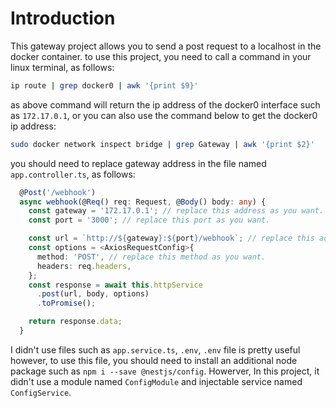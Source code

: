 # Introduction

This gateway project allows you to send a post request to a localhost in the docker container. to use this project, you need to call a command in your linux terminal, as follows:

```sh
ip route | grep docker0 | awk '{print $9}'
```

as above command will return the ip address of the docker0 interface such as `172.17.0.1`, or you can also use the command below to get the docker0 ip address:

```sh
sudo docker network inspect bridge | grep Gateway | awk '{print $2}'
```

you should need to replace gateway address in the file named `app.controller.ts`, as follows:

```ts
  @Post('/webhook')
  async webhook(@Req() req: Request, @Body() body: any) {
    const gateway = '172.17.0.1'; // replace this address as you want.
    const port = '3000'; // replace this port as you want.

    const url = `http://${gateway}:${port}/webhook`; // replace this address as you want
    const options = <AxiosRequestConfig>{
      method: 'POST', // replace this method as you want.
      headers: req.headers,
    };
    const response = await this.httpService
      .post(url, body, options)
      .toPromise();

    return response.data;
  }
```

I didn't use files such as `app.service.ts`, `.env`, `.env` file is pretty useful however, to use this file, you should need to install an additional node package such as `npm i --save @nestjs/config`. Howerver, In this project, it didn't use a module named `ConfigModule` and injectable service named `ConfigService`.
